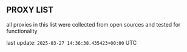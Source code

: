 ## PROXY LIST

all proxies in this list were collected from open sources and tested for functionality

last update: `2025-03-27 14:36:38.435423+00:00` UTC
